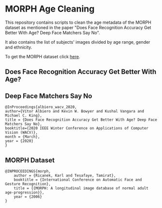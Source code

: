 # MORPH Age Cleaning
This repository contains scripts to clean the age metadata of the MORPH dataset as mentioned in the paper "Does Face Recognition Accuracy Get Better With Age? Deep Face Matchers Say No".

It also contains the list of subjects' images divided by age range, gender and ethnicity.

To get the MORPH dataset click [here].

[here]:https://www.faceaginggroup.com/?page_id=1414.


## Does Face Recognition Accuracy Get Better With Age? 
## Deep Face Matchers Say No
```
@InProceedings{albiero_wacv_2020,
author={Vítor Albiero and Kevin W. Bowyer and Kushal Vangara and Michael C. King},
title = {Does Face Recognition Accuracy Get Better With Age? Deep Face Matchers Say No},
booktitle={2020 IEEE Winter Conference on Applications of Computer Vision (WACV)},
month = {March},
year = {2020}
}
```

## MORPH Dataset
```
@INPROCEEDINGS{morph,
    author = {Ricanek, Karl and Tesafaye, Tamirat},
    booktitle = {International Conference on Automatic Face and Gesture Recognition},
    title = {{MORPH: A longitudinal image database of normal adult age-progression}},
    year = {2006}
}
```
